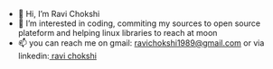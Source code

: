 - 👋 Hi, I’m Ravi Chokshi
- 👀 I’m interested in coding, commiting my sources to open source plateform and helping linux libraries to reach at moon
- 📫 you can reach me on gmail: ravichokshi1989@gmail.com or via linkedin:[ ravi chokshi ](https://www.linkedin.com/in/chokshi-ravi/)

<!---
rjchokshi/rjchokshi is a ✨ special ✨ repository because its `README.md` (this file) appears on your GitHub profile.
You can click the Preview link to take a look at your changes.
--->
